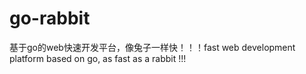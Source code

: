 # go-rabbit
基于go的web快速开发平台，像兔子一样快！！！fast web development platform based on go, as fast as a rabbit !!!
